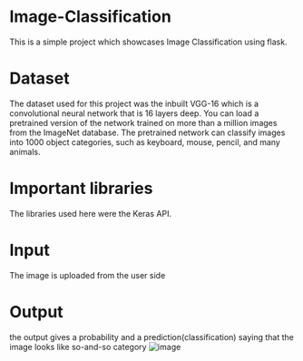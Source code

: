 # Image-Classification
This is a simple project which showcases Image Classification using flask.
# Dataset
The dataset used for this project was the inbuilt VGG-16 which is a convolutional neural network that is 16 layers deep. You can load a pretrained version of the network trained on more than a million images from the ImageNet database. The pretrained network can classify images into 1000 object categories, such as keyboard, mouse, pencil, and many animals.
# Important libraries
The libraries used here were the Keras API.
# Input
The image is uploaded from the user side
# Output
the output gives a probability and a prediction(classification) saying that the image looks like so-and-so category
![image](https://github.com/mohammedomer12/Image-Classification-using-Flask/assets/87058160/1e63b392-8424-42dd-a8b3-0156de2ca6d6)

